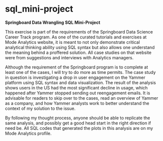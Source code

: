 # sql_mini-project
**Springboard Data Wrangling SQL Mini-Project**

This exercise is part of the requirements of the Springboard Data Science Career Track program. As one of the curated tutorials and exercises at Mode Analytics website, it is meant to not only demonstrate critical analytical thinking ability using SQL syntax but also allows one understand the meaning behind a proffered solution. All case studies on that website were from suggestions and interviews with Analytics managers.  

Although the requirement of the Springboard program is to complete at least one of the cases, I will try to do more as time permits. The case study in question is investigating a drop in user engagement on the Yammer platform using SQL syntax and data visualization. The result of the analysis shows users in the US had the most significant decline in usage, which happened after Yammer stopped sending out reengagement emails. It is advisable for readers to skip over to the cases, read an overview of Yammer as a company, and how Yammer analysts work to better understand the context of my solution to the issue.

By following my thought process, anyone should be able to replicate the same analysis, and possibly get a good head start in the right direction if need be. All SQL codes that generated the plots in this analysis are on my Mode Analytics profile.
